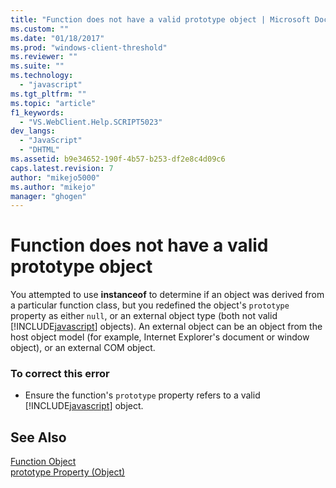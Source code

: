 ```yaml
---
title: "Function does not have a valid prototype object | Microsoft Docs"
ms.custom: ""
ms.date: "01/18/2017"
ms.prod: "windows-client-threshold"
ms.reviewer: ""
ms.suite: ""
ms.technology: 
  - "javascript"
ms.tgt_pltfrm: ""
ms.topic: "article"
f1_keywords: 
  - "VS.WebClient.Help.SCRIPT5023"
dev_langs: 
  - "JavaScript"
  - "DHTML"
ms.assetid: b9e34652-190f-4b57-b253-df2e8c4d09c6
caps.latest.revision: 7
author: "mikejo5000"
ms.author: "mikejo"
manager: "ghogen"
---
```

# Function does not have a valid prototype object
You attempted to use **instanceof** to determine if an object was derived from a particular function class, but you redefined the object's `prototype` property as either `null`, or an external object type (both not valid [!INCLUDE[javascript](../../javascript/includes/javascript-md.md)] objects). An external object can be an object from the host object model (for example, Internet Explorer's document or window object), or an external COM object.  
  
### To correct this error  
  
-   Ensure the function's `prototype` property refers to a valid [!INCLUDE[javascript](../../javascript/includes/javascript-md.md)] object.  
  
## See Also  
 [Function Object](../../javascript/reference/function-object-javascript.md)   
 [prototype Property (Object)](../../javascript/reference/prototype-property-object-javascript.md)